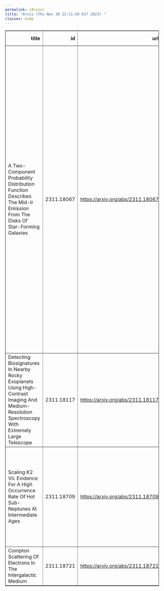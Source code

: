 ```yaml
---
permalink: /Arxiv/
title: "Arxiv (Thu Nov 30 22:11:58 EST 2023) "
classes: wide
---
```

<table border="1" class="dataframe">
  <thead>
    <tr style="text-align: right;">
      <th>title</th>
      <th>id</th>
      <th>url</th>
      <th>authors</th>
      <th>Local Authors</th>
    </tr>
  </thead>
  <tbody>
    <tr>
      <td>A Two-Component Probability Distribution Function Describes The Mid-Ir   Emission From The Disks Of Star-Forming Galaxies</td>
      <td>2311.18067</td>
      <td><a href="https://arxiv.org/abs/2311.18067" target="_blank">https://arxiv.org/abs/2311.18067</a></td>
      <td>Debosmita Pathak, Adam K. Leroy, Todd A. Thompson, Laura A. Lopez, Francesco Belfiore, Mederic Boquien, Daniel A. Dale, Simon C. O. Glover, Ralf S. Klessen, Eric W. Koch, Erik Rosolowsky, Karin M. Sandstrom, Eva Schinnerer, Rowan Smith, Jiayi Sun, Jessica Sutter, Thomas G. Williams, Frank Bigiel, Yixian Cao, Jeremy Chastenet, Melanie Chevance, Ryan Chown, Eric Emsellem, Christopher M. Faesi, Kirsten L. Larson, Janice C. Lee, Sharon Meidt, Eve C. Ostriker, Lise Ramambason, Sumit K. Sarbadhicary, David A. Thilker</td>
      <td>Adam Leroy, Debosmita Pathak, Laura Lopez, Ryan Chown, Sumit Sarbadhicary, Todd A. Thompson, Todd Thompson</td>
    </tr>
    <tr>
      <td>Detecting Biosignatures In Nearby Rocky Exoplanets Using High-Contrast   Imaging And Medium-Resolution Spectroscopy With Extremely Large Telescope</td>
      <td>2311.18117</td>
      <td><a href="https://arxiv.org/abs/2311.18117" target="_blank">https://arxiv.org/abs/2311.18117</a></td>
      <td>Huihao Zhang, Ji Wang, Michael K. Plummer</td>
      <td>Ji Wang, Michael Plummer</td>
    </tr>
    <tr>
      <td>Scaling K2 Vii: Evidence For A High Occurrence Rate Of Hot Sub-Neptunes   At Intermediate Ages</td>
      <td>2311.18709</td>
      <td><a href="https://arxiv.org/abs/2311.18709" target="_blank">https://arxiv.org/abs/2311.18709</a></td>
      <td>Jessie L. Christiansen, Jon K. Zink, Kevin K. Hardegree-Ullman, Rachel B. Fernandes, Philip F. Hopkins, Luisa M. Rebull, Kiersten M. Boley, Galen J. Bergsten, Sakhee Bhure</td>
      <td>Kiersten Boley</td>
    </tr>
    <tr>
      <td>Compton Scattering Of Electrons In The Intergalactic Medium</td>
      <td>2311.18721</td>
      <td><a href="https://arxiv.org/abs/2311.18721" target="_blank">https://arxiv.org/abs/2311.18721</a></td>
      <td>Yuanyuan Yang, Heyang Long, Christopher M. Hirata</td>
      <td>Heyang Long</td>
    </tr>
  </tbody>
</table>